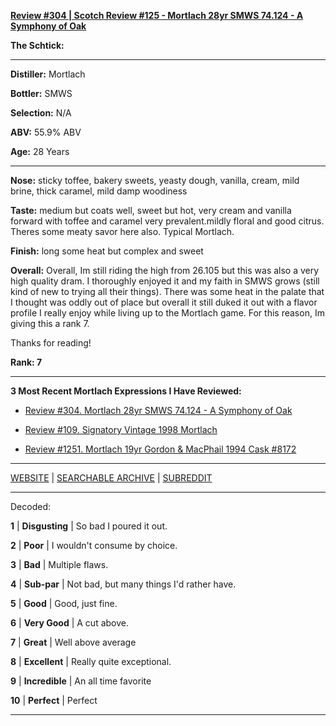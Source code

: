 
[**Review #304 | Scotch Review #125 - Mortlach 28yr SMWS 74.124 - A Symphony of Oak**]( https://t8ke.review/review-304-smws-74124-a-symphony-of-oak/)

**The Schtick:** 

-----

**Distiller:** Mortlach

**Bottler:** SMWS

**Selection:** N/A

**ABV:** 55.9% ABV

**Age:** 28 Years 

-----

**Nose:**  sticky toffee, bakery sweets, yeasty dough, vanilla, cream, mild brine, thick caramel, mild damp woodiness

**Taste:** medium but coats well, sweet but hot, very cream and vanilla forward with toffee and caramel very prevalent.mildly floral and good citrus. Theres some meaty savor here also. Typical Mortlach. 

**Finish:** long some heat but complex and sweet

**Overall:** Overall, Im still riding the high from 26.105 but this was also a very high quality dram. I thoroughly enjoyed it and my faith in SMWS grows (still kind of new to trying all their things). There was some heat in the palate that I thought was oddly out of place but overall it still duked it out with a flavor profile I really enjoy while living up to the Mortlach game. For this reason, Im giving this a rank 7.  

Thanks for reading!

**Rank: 7**

----- 

**3 Most Recent Mortlach Expressions I Have Reviewed:** 

- [Review #304. Mortlach 28yr SMWS 74.124 - A Symphony of Oak]( https://t8ke.review/review-304-smws-74124-a-symphony-of-oak/) 

- [Review #109. Signatory Vintage 1998 Mortlach]( https://t8ke.review/review-109-mortlach-signatory-vintage-1998-16yr/) 

- [Review #1251. Mortlach 19yr Gordon & MacPhail 1994 Cask #8172]( https://t8ke.review/review-1251-mortlach-19yr-gordon-macphail-1994-cask-8172) 

-----

[WEBSITE](https://t8ke.review) | [SEARCHABLE ARCHIVE](https://t8ke.review/review-archive/) | [SUBREDDIT](https://reddit.com/r/t8kereviews)

-----

Decoded:

**1** | **Disgusting** | So bad I poured it out.

**2** | **Poor** | I wouldn't consume by choice.

**3** | **Bad** | Multiple flaws.

**4** | **Sub-par** | Not bad, but many things I'd rather have.

**5** | **Good** | Good, just fine.

**6** | **Very Good** | A cut above.

**7** | **Great** | Well above average

**8** | **Excellent** | Really quite exceptional.

**9** | **Incredible** | An all time favorite

**10** | **Perfect** | Perfect

----

